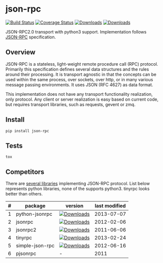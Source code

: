 json-rpc
========

[![Build Status](https://travis-ci.org/pavlov99/json-rpc.png?branch=master)](https://travis-ci.org/pavlov99/json-rpc)
[![Coverage Status](https://coveralls.io/repos/pavlov99/json-rpc/badge.png)](https://coveralls.io/r/pavlov99/json-rpc)
[![Downloads](https://pypip.in/v/json-rpc/badge.png)](https://crate.io/packages/json-rpc)
[![Downloads](https://pypip.in/d/json-rpc/badge.png)](https://crate.io/packages/json-rpc)

JSON-RPC2.0 transport with python3 support. Implementation follows [JSON-RPC](http://www.jsonrpc.org/specification) specification.


Overview
--------

JSON-RPC is a stateless, light-weight remote procedure call (RPC) protocol. Primarily this specification defines several data structures and the rules around their processing. It is transport agnostic in that the concepts can be used within the same process, over sockets, over http, or in many various message passing environments. It uses JSON (RFC 4627) as data format.

This implementation does not have any transport functionality realization, only protocol. Any client or server realization is easy based on current code, but requires transport libraries, such as requests, gevent or zmq.

Install
-------

    pip install json-rpc

Tests
-----

    tox

    
Competitors
-----------
There are [several libraries](http://en.wikipedia.org/wiki/JSON-RPC#Implementations) implementing JSON-RPC protocol. List below represents python libraries, none of the supports python3. tinyrpc looks better than others.

| # |package         | version                                                                                                 | last modified |
|---|----------------|---------------------------------------------------------------------------------------------------------|---------------|
| 1 |python-jsonrpc  | [![Downloads](https://pypip.in/v/python-jsonrpc/badge.png)](https://crate.io/packages/python-jsonrpc)   | 2013-07-07    |
| 2 |jsonrpc         | [![Downloads](https://pypip.in/v/jsonrpc/badge.png)](https://crate.io/packages/jsonrpc)                 | 2012-02-06    |
| 3 |jsonrpc2        | [![Downloads](https://pypip.in/v/jsonrpc2/badge.png)](https://crate.io/packages/jsonrpc2)               | 2011-06-06    |
| 4 |tinyrpc         | [![Downloads](https://pypip.in/v/tinyrpc/badge.png)](https://crate.io/packages/tinyrpc)                 | 2013-02-24    |
| 5 |simple-json-rpc | [![Downloads](https://pypip.in/v/simple-json-rpc/badge.png)](https://crate.io/packages/simple-json-rpc) | 2012-06-16    |
| 6 |pjsonrpc        | -                                                                                                       | 2011          |
